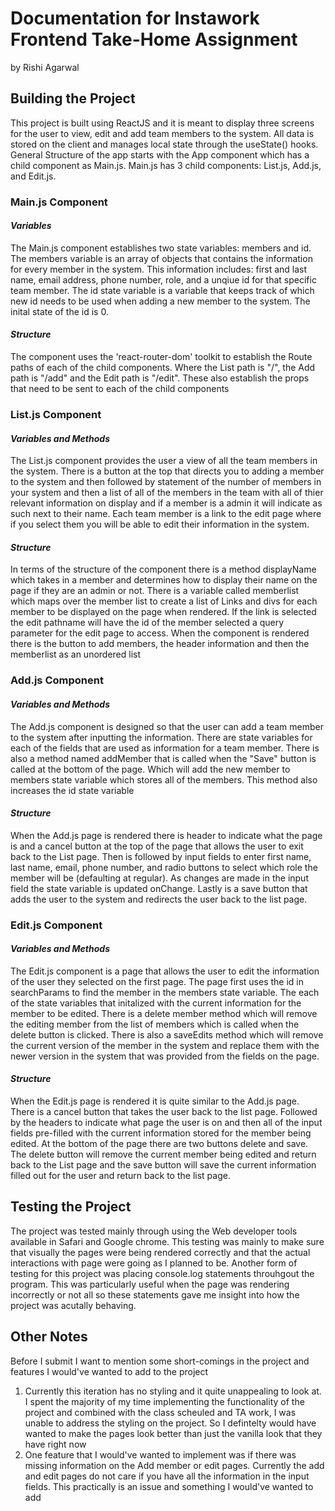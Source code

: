 # Documentation for Instawork Frontend Take-Home Assignment
by Rishi Agarwal

## <b> Building the Project </b>
<p> This project is built using ReactJS and it is meant to display three screens for the user to view, edit and add team members to the system. All data is stored on the client and manages local state through the useState() hooks. General Structure of the app starts with the App component which has a child component as Main.js. Main.js has 3 child components: List.js, Add.js, and Edit.js. </p>

### Main.js Component

#### <i> Variables </i>
<p> The Main.js component establishes two state variables: members and id. The members variable is an array of objects that contains the information for every member in the system. This information includes: first and last name, email address, phone number, role, and a unqiue id for that specific team member. The id state variable is a variable that keeps track of which new id needs to be used when adding a new member to the system. The inital state of the id is 0.
</p>

#### <i> Structure </i>
<p>
The component uses the 'react-router-dom' toolkit to establish the Route paths of each of the child components. Where the List path is "/", the Add path is "/add" and the Edit path is "/edit". These also establish the props that need to be sent to each of the child components
</p>


### List.js Component

#### <i> Variables and Methods </i>
<p> 
The List.js component provides the user a view of all the team members in the system. There is a button at the top that directs you to adding a member to the system and then followed by statement of the number of members in your system and then a list of all of the members in the team with all of thier relevant information on display and if a member is a admin it will indicate as such next to their name. Each team member is a link to the edit page where if you select them you will be able to edit their information in the system.
</p>

#### <i> Structure </i>
<p>
In terms of the structure of the component there is a method displayName which takes in a member and determines how to display their name on the page if they are an admin or not. There is a variable called memberlist which maps over the member list to create a list of Links and divs for each member to be displayed on the page when rendered. If the link is selected the edit pathname will have the id of the member selected a query parameter for the edit page to access. When the component is rendered there is the button to add members, the header information and then the memberlist as an unordered list
</p>

### Add.js Component

#### <i> Variables and Methods </i>
<p> 
The Add.js component is designed so that the user can add a team member to the system after inputting the information. There are state variables for each of the fields that are used as information for a team member. There is also a method named addMember that is called when the "Save" button is called at the bottom of the page. Which will add the new member to members state variable which stores all of the members. This method also increases the id state variable
</p>

#### <i> Structure </i>
<p>
When the Add.js page is rendered there is header to indicate what the page is and a cancel button at the top of the page that allows the user to exit back to the List page. Then is followed by input fields to enter first name, last name, email, phone number, and radio buttons to select which role the member will be (defaulting at regular). As changes are made in the input field the state variable is updated onChange. Lastly is a save button that adds the user to the system and redirects the user back to the list page.
</p>

### Edit.js Component

#### <i> Variables and Methods </i>
<p> 
The Edit.js component is a page that allows the user to edit the information of the user they selected on the first page. The page first uses the id in searchParams to find the member in the members state variable. The each of the state variables that initalized with the current information for the member to be edited. There is a delete member method which will remove the editing member from the list of members which is called when the delete button is clicked. There is also a saveEdits method which will remove the current version of the member in the system and replace them with the newer version in the system that was provided from the fields on the page. 
</p>

#### <i> Structure </i>
<p> 
When the Edit.js page is rendered it is quite similar to the Add.js page. There is a cancel button that takes the user back to the list page. Followed by the headers to indicate what page the user is on and then all of the input fields pre-filled with the current information stored for the member being edited. At the bottom of the page there are two buttons delete and save. The delete button will remove the current member being edited and return back to the List page and the save button will save the current information filled out for the user and return back to the list page. 
</p>

## <b> Testing the Project </b>
<p>
The project was tested mainly through using the Web developer tools available in Safari and Google chrome. This testing was mainly to make sure that visually the pages were being rendered correctly and that the actual interactions with page were going as I planned to be. Another form of testing for this project was placing console.log statements throuhgout the program. This was particularly useful when the page was rendering incorrectly or not all so these statements gave me insight into how the project was acutally behaving. </p>

## <b> Other Notes </b>
Before I submit I want to mention some short-comings in the project and features I would've wanted to add to the project
<ol> 
    <li> Currently this iteration has no styling and it quite unappealing to look at. I spent the majority of my time implementing the functionality of the project and combined with the class scheuled and TA work, I was unable to address the styling on the project. So I defintelty would have wanted to make the pages look better than just the vanilla look that they have right now</li>
    <li> One feature that I would've wanted to implement was if there was missing information on the Add member or edit pages. Currently the add and edit pages do not care if you have all the information in the input fields. This practically is an issue and something I would've wanted to add</li>

</ol>
